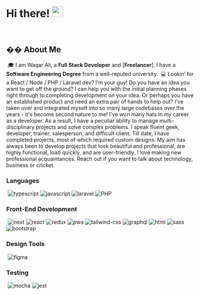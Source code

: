 # Hi there! <img src="https://media.giphy.com/media/hvRJCLFzcasrR4ia7z/giphy.gif" width="29px">
​
## �� About Me
​
🎓 I am Waqar Ali, a **Full Stack Developer** and [**Freelancer**]. I have a **Software Engineering Degree** from a well-reputed university.
​
💻 Lookin’ for a React / Node / PHP / Laravel dev? I’m your guy! Do you have an idea you want to get off the ground? I can help you with the initial planning phases right through to completing development on your idea. Or perhaps you have an established product and need an extra pair of hands to help out? I've taken over and integrated myself into so many large codebases over the years - it's become second nature to me! I've won many hats in my career as a developer. As a result, I have a peculiar ability to manage multi-disciplinary projects and solve complex problems. I speak fluent geek, developer, trainer, salesperson, and difficult client. Till date, I have completed projects, most of which required custom designs. My aim has always been to develop projects that look beautiful and professional, are highly functional, load quickly, and are user-friendly. I love making new professional acquaintances. Reach out if you want to talk about technology, business or cricket.

### Languages
​
![typescript](https://img.shields.io/badge/TypeScript-3178C6?style=for-the-badge&logo=typescript&logoColor=white)
![javascript](https://img.shields.io/badge/JavaScript-323330?style=for-the-badge&logo=javascript&logoColor=F7DF1E)
![laravel](https://img.shields.io/badge/laravel-yellow?style=for-the-badge&logo=PHP&logoColor=white)
![PHP](https://img.shields.io/badge/php-brightgreen?style=for-the-badge&logo=PHP&logoColor=white)
​
### Front-End Development
​
![next](https://img.shields.io/badge/Next-000000?style=for-the-badge&logo=nextdotjs&logoColor=FFFFFF)
![react](https://img.shields.io/badge/React-20232A?style=for-the-badge&logo=react&logoColor=61DAFB)
![redux](https://img.shields.io/badge/Redux-593D88?style=for-the-badge&logo=redux&logoColor=white)
![pwa](https://img.shields.io/badge/Progressive_Web_App-4285F4?style=for-the-badge&logo=googlechrome&logoColor=white)
![tailwind-css](https://img.shields.io/badge/tailwind_css-06B6D4?style=for-the-badge&logo=tailwind-css&logoColor=white)
![graphql](https://img.shields.io/badge/Three.js-000000?style=for-the-badge&logo=three.js&logoColor=white)
![html](https://img.shields.io/badge/HTML5-E34F26?style=for-the-badge&logo=html5&logoColor=white)
![sass](https://img.shields.io/badge/SASS-CC6699?style=for-the-badge&logo=sass&logoColor=white)
![bootstrap](https://img.shields.io/badge/Bootstrap-563D7C?style=for-the-badge&logo=bootstrap&logoColor=white)
​
### Design Tools
​
![figma](https://img.shields.io/badge/figma-000000?style=for-the-badge&logo=figma&logoColor=white)
​
### Testing
​
![mocha](https://img.shields.io/badge/Mocha-8D6748?style=for-the-badge&logo=mocha&logoColor=white)
![jest](https://img.shields.io/badge/Jest-C21325?style=for-the-badge&logo=jest&logoColor=white)
​
<!--
**waqarali-7/waqarali-7** is a ✨ _special_ ✨ repository because its `README.md` (this file) appears on your GitHub profile.
​
Here are some ideas to get you started:
​
- �� I’m currently working on ...
- �� I’m currently learning ...
- �� I’m looking to collaborate on ...
- �� I’m looking for help with ...
- �� Ask me about ...
- �� How to reach me: ...
- �� Pronouns: ...
- ⚡ Fun fact: ...
-->
